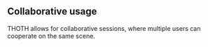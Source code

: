 ## Collaborative usage

THOTH allows for collaborative sessions, where multiple users can cooperate on the same scene.